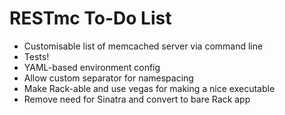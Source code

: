 # RESTmc To-Do List

* Customisable list of memcached server via command line
* Tests!
* YAML-based environment config
* Allow custom separator for namespacing
* Make Rack-able and use vegas for making a nice executable
* Remove need for Sinatra and convert to bare Rack app

